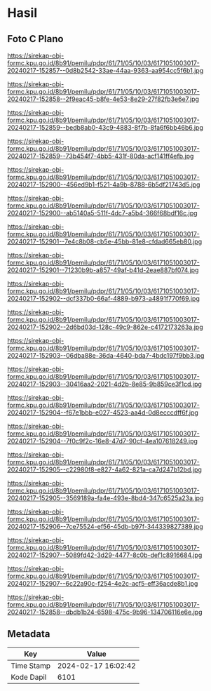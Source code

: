 # Hasil

## Foto C Plano

https://sirekap-obj-formc.kpu.go.id/8b91/pemilu/pdpr/61/71/05/10/03/6171051003017-20240217-152857--0d8b2542-33ae-44aa-9363-aa954cc5f6b1.jpg

https://sirekap-obj-formc.kpu.go.id/8b91/pemilu/pdpr/61/71/05/10/03/6171051003017-20240217-152858--2f9eac45-b8fe-4e53-8e29-27f82fb3e6e7.jpg

https://sirekap-obj-formc.kpu.go.id/8b91/pemilu/pdpr/61/71/05/10/03/6171051003017-20240217-152859--bedb8ab0-43c9-4883-8f7b-8fa6f6bb46b6.jpg

https://sirekap-obj-formc.kpu.go.id/8b91/pemilu/pdpr/61/71/05/10/03/6171051003017-20240217-152859--73b454f7-4bb5-431f-80da-acf141ff4efb.jpg

https://sirekap-obj-formc.kpu.go.id/8b91/pemilu/pdpr/61/71/05/10/03/6171051003017-20240217-152900--456ed9b1-f521-4a9b-8788-6b5df21743d5.jpg

https://sirekap-obj-formc.kpu.go.id/8b91/pemilu/pdpr/61/71/05/10/03/6171051003017-20240217-152900--ab5140a5-511f-4dc7-a5b4-366f68bdf16c.jpg

https://sirekap-obj-formc.kpu.go.id/8b91/pemilu/pdpr/61/71/05/10/03/6171051003017-20240217-152901--7e4c8b08-cb5e-45bb-81e8-cfdad665eb80.jpg

https://sirekap-obj-formc.kpu.go.id/8b91/pemilu/pdpr/61/71/05/10/03/6171051003017-20240217-152901--71230b9b-a857-49af-b41d-2eae887bf074.jpg

https://sirekap-obj-formc.kpu.go.id/8b91/pemilu/pdpr/61/71/05/10/03/6171051003017-20240217-152902--dcf337b0-66af-4889-b973-a4891f770f69.jpg

https://sirekap-obj-formc.kpu.go.id/8b91/pemilu/pdpr/61/71/05/10/03/6171051003017-20240217-152902--2d6bd03d-128c-49c9-862e-c4172173263a.jpg

https://sirekap-obj-formc.kpu.go.id/8b91/pemilu/pdpr/61/71/05/10/03/6171051003017-20240217-152903--06dba88e-36da-4640-bda7-4bdc197f9bb3.jpg

https://sirekap-obj-formc.kpu.go.id/8b91/pemilu/pdpr/61/71/05/10/03/6171051003017-20240217-152903--30416aa2-2021-4d2b-8e85-9b859ce3f1cd.jpg

https://sirekap-obj-formc.kpu.go.id/8b91/pemilu/pdpr/61/71/05/10/03/6171051003017-20240217-152904--f67e1bbb-e027-4523-aa4d-0d8ecccdff6f.jpg

https://sirekap-obj-formc.kpu.go.id/8b91/pemilu/pdpr/61/71/05/10/03/6171051003017-20240217-152904--7f0c9f2c-16e8-47d7-90cf-4ea107618249.jpg

https://sirekap-obj-formc.kpu.go.id/8b91/pemilu/pdpr/61/71/05/10/03/6171051003017-20240217-152905--c22980f8-e827-4a62-821a-ca7d247b12bd.jpg

https://sirekap-obj-formc.kpu.go.id/8b91/pemilu/pdpr/61/71/05/10/03/6171051003017-20240217-152905--3569189a-fa4e-493e-8bd4-347c6525a23a.jpg

https://sirekap-obj-formc.kpu.go.id/8b91/pemilu/pdpr/61/71/05/10/03/6171051003017-20240217-152906--7ce75524-ef56-45db-b97f-344339827389.jpg

https://sirekap-obj-formc.kpu.go.id/8b91/pemilu/pdpr/61/71/05/10/03/6171051003017-20240217-152907--5089fd42-3d29-4477-8c0b-def1c8916684.jpg

https://sirekap-obj-formc.kpu.go.id/8b91/pemilu/pdpr/61/71/05/10/03/6171051003017-20240217-152907--6c22a90c-f254-4e2c-acf5-eff36acde8b1.jpg

https://sirekap-obj-formc.kpu.go.id/8b91/pemilu/pdpr/61/71/05/10/03/6171051003017-20240217-152858--dbdb1b24-6598-475c-9b96-134706116e6e.jpg


## Metadata

| Key        | Value               |
| ---------- | ------------------- |
| Time Stamp | 2024-02-17 16:02:42 |
| Kode Dapil | 6101                |



